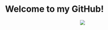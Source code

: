 # Welcome to my GitHub!

<p align="center">
<![Component 1](https://github.com/user-attachments/assets/502da61a-4cd9-47c7-bdda-48066d9600d6)>
</p>

<div align="center">
<img src="https://github-readme-stats.vercel.app/api?username=Swino4ka&show_icons=true&theme=radical"></img>
</div>
